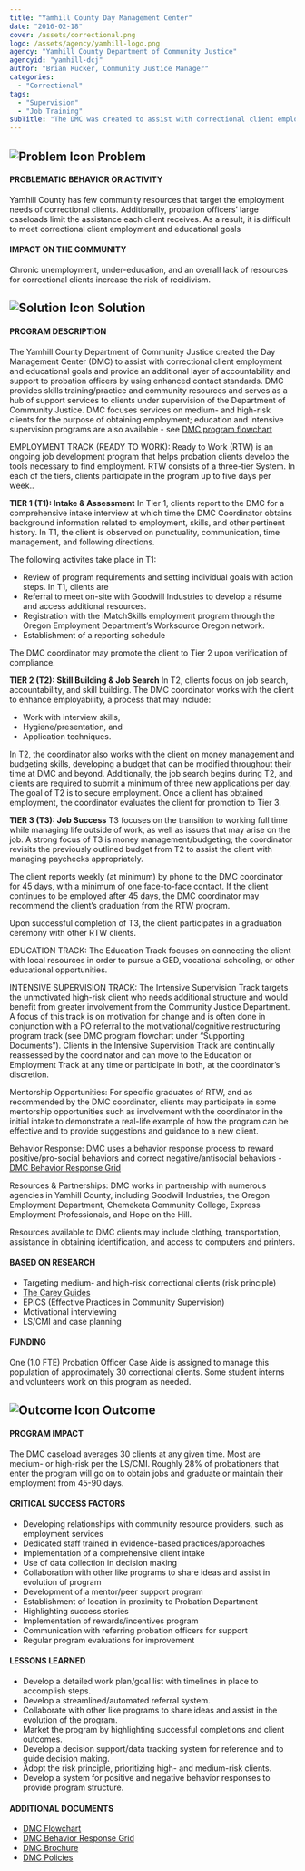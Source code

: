 ```yaml
---
title: "Yamhill County Day Management Center"
date: "2016-02-18"
cover: /assets/correctional.png
logo: /assets/agency/yamhill-logo.png
agency: "Yamhill County Department of Community Justice"
agencyid: "yamhill-dcj"
author: "Brian Rucker, Community Justice Manager"
categories:
  - "Correctional"
tags:
  - "Supervision"
  - "Job Training"
subTitle: "The DMC was created to assist with correctional client employment and educational goals and provide an additional layer of accountability and support to probation officers by using enhanced contact standards."
---
```


## ![Problem Icon](https://github.com/google/material-design-icons/raw/master/alert/1x_web/ic_error_outline_black_48dp.png "Problem") Problem

#### PROBLEMATIC BEHAVIOR OR ACTIVITY

Yamhill County has few community resources that target the employment needs of correctional clients. Additionally, probation officers’ large caseloads limit the assistance each client receives. As a result, it is difficult to meet correctional client employment and educational goals

#### IMPACT ON THE COMMUNITY

Chronic unemployment, under-education, and an overall lack of resources for correctional clients increase the risk of recidivism.

## ![Solution Icon](https://github.com/google/material-design-icons/raw/master/action/1x_web/ic_lightbulb_outline_black_48dp.png "Solution") Solution

#### PROGRAM DESCRIPTION

The Yamhill County Department of Community Justice created the Day Management Center (DMC) to assist with correctional client employment and educational goals and provide an additional layer of accountability and support to probation officers by using enhanced contact standards. DMC provides skills training/practice and community resources and serves as a hub of support services to clients under supervision of the Department of Community Justice. DMC focuses services on medium- and high-risk clients for the purpose of obtaining employment; education and intensive supervision programs are also available - see [DMC program flowchart](./DMC_Flowchart.pdf)

EMPLOYMENT TRACK (READY TO WORK):
Ready to Work (RTW) is an ongoing job development program that helps probation clients develop the tools necessary to find employment.  RTW consists of a three-tier System. In each of the tiers, clients participate in the program up to five days per week..

**TIER 1 (T1): Intake & Assessment**
In Tier 1, clients report to the DMC for a comprehensive intake interview at which time the DMC Coordinator obtains background information related to employment, skills, and other pertinent history.  In T1, the client is observed on punctuality, communication, time management, and following directions.

The following activites take place in T1:
 * Review of program requirements and setting individual goals with action steps. In T1, clients are
 * Referral to meet on-site with Goodwill Industries to develop a résumé and access additional resources.
 * Registration with the iMatchSkills employment program through the Oregon Employment Department’s Worksource Oregon network.
 * Establishment of a reporting schedule

The DMC coordinator may promote the client to Tier 2 upon verification of compliance.

**TIER 2 (T2): Skill Building & Job Search**
In T2, clients focus on job search, accountability, and skill building. The DMC coordinator works with the client to enhance employability, a process that may include:
* Work with interview skills,
* Hygiene/presentation, and
* Application techniques.

In T2, the coordinator also works with the client on money management and budgeting skills, developing a budget that can be modified throughout their time at DMC and beyond. Additionally, the job search begins during T2, and clients are required to submit a minimum of three new applications per day. The goal of T2 is to secure employment. Once a client has obtained employment, the coordinator evaluates the client for promotion to Tier 3.

**TIER 3 (T3): Job Success**
T3 focuses on the transition to working full time while managing life outside of work, as well as issues that may arise on the job. A strong focus of T3 is money management/budgeting; the coordinator revisits the previously outlined budget from T2 to assist the client with managing paychecks appropriately.

The client reports weekly (at minimum) by phone to the DMC coordinator for 45 days, with a minimum of one face-to-face contact. If the client continues to be employed after 45 days, the DMC coordinator may recommend the client’s graduation from the RTW program.

Upon successful completion of T3, the client participates in a graduation ceremony with other RTW clients.

EDUCATION TRACK:
The Education Track focuses on connecting the client with local resources in order to pursue a GED, vocational schooling, or other educational opportunities.

INTENSIVE SUPERVISION TRACK:
The Intensive Supervision Track targets the unmotivated high-risk client who needs additional structure and would benefit from greater involvement from the Community Justice Department. A focus of this track is on motivation for change and is often done in conjunction with a PO referral to the motivational/cognitive restructuring program track (see DMC program flowchart under “Supporting Documents”). Clients in the Intensive Supervision Track are continually reassessed by the coordinator and can move to the Education or Employment Track at any time or participate in both, at the coordinator’s discretion.

Mentorship Opportunities: For specific graduates of RTW, and as recommended by the DMC coordinator, clients may participate in some mentorship opportunities such as involvement with the coordinator in the initial intake to demonstrate a real-life example of how the program can be effective and to provide suggestions and guidance to a new client.

Behavior Response: DMC uses a behavior response process to reward positive/pro-social behaviors and correct negative/antisocial behaviors -  [DMC Behavior Response Grid](./DMC_Behavior_Response_Grid.pdf)

Resources & Partnerships: DMC works in partnership with numerous agencies in Yamhill County, including Goodwill Industries, the Oregon Employment Department, Chemeketa Community College, Express Employment Professionals, and Hope on the Hill.

Resources available to DMC clients may include clothing, transportation, assistance in obtaining identification, and access to computers and printers.

#### BASED ON RESEARCH

* Targeting medium- and high-risk correctional clients (risk principle)
* [The Carey Guides](http://www.careygrouppublishing.net/the-carey-guides)
* EPICS (Effective Practices in Community Supervision)
* Motivational interviewing
* LS/CMI and case planning

#### FUNDING

One (1.0 FTE) Probation Officer Case Aide is assigned to manage this population of approximately 30 correctional clients. Some student interns and volunteers work on this program as needed.

## ![Outcome Icon](https://github.com/google/material-design-icons/raw/master/action/1x_web/ic_view_list_black_48dp.png "Outcome") Outcome

#### PROGRAM IMPACT

The DMC caseload averages 30 clients at any given time. Most are medium- or high-risk per the LS/CMI. Roughly 28% of probationers that enter the program will go on to obtain jobs and graduate or maintain their employment from 45-90 days.

#### CRITICAL SUCCESS FACTORS

* Developing relationships with community resource providers, such as employment services
* Dedicated staff trained in evidence-based practices/approaches
* Implementation of a comprehensive client intake
* Use of data collection in decision making
* Collaboration with other like programs to share ideas and assist in evolution of program
* Development of a mentor/peer support program
* Establishment of location in proximity to Probation Department
* Highlighting success stories
* Implementation of rewards/incentives program
* Communication with referring probation officers for support
* Regular program evaluations for improvement

#### LESSONS LEARNED

* Develop a detailed work plan/goal list with timelines in place to accomplish steps.
* Develop a streamlined/automated referral system.
* Collaborate with other like programs to share ideas and assist in the evolution of the program.
* Market the program by highlighting successful completions and client outcomes.
* Develop a decision support/data tracking system for reference and to guide decision making.
* Adopt the risk principle, prioritizing high- and medium-risk clients.
* Develop a system for positive and negative behavior responses to provide program structure.

#### ADDITIONAL DOCUMENTS
 - [DMC Flowchart](./DMC_Flowchart.pdf)
 - [DMC Behavior Response Grid](./DMC_Behavior_Response_Grid.pdf)
 - [DMC Brochure](./DMC_Brochure_Revised.pdf)
 - [DMC Policies](./DMC_Policies.pdf)


